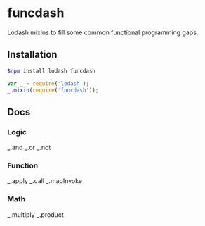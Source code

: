 # funcdash

Lodash mixins to fill some common functional programming gaps.

## Installation
```sh
$npm install lodash funcdash
```
```js
var _ = require('lodash');
_.mixin(require('funcdash'));
```

## Docs

### Logic
_.and _.or _.not

### Function
_.apply _.call _.mapInvoke

### Math
_.multiply _.product
